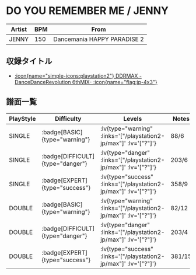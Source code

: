 # DO YOU REMEMBER ME / JENNY

|Artist|BPM|From|
|------|---|----|
|JENNY|150|Dancemania HAPPY PARADISE 2|

## 収録タイトル

- [ :icon{name="simple-icons:playstation2"} DDRMAX -DanceDanceRevolution 6thMIX- :icon{name="flag:jp-4x3"} ](/playstation2-jp/max)

## 譜面一覧

|PlayStyle|Difficulty|Levels|Notes|Movie|
|---------|----------|------|-----|-----|
|SINGLE| :badge[BASIC]{type="warning"} | :lv{type="warning" :links='["/playstation2-jp/max"]' :lv='["?"]'} |88/6||
|SINGLE| :badge[DIFFICULT]{type="danger"} | :lv{type="danger" :links='["/playstation2-jp/max"]' :lv='["?"]'} |203/6||
|SINGLE| :badge[EXPERT]{type="success"} | :lv{type="success" :links='["/playstation2-jp/max"]' :lv='["?"]'} |358/9||
|DOUBLE| :badge[BASIC]{type="warning"} | :lv{type="warning" :links='["/playstation2-jp/max"]' :lv='["?"]'} |82/12||
|DOUBLE| :badge[DIFFICULT]{type="danger"} | :lv{type="danger" :links='["/playstation2-jp/max"]' :lv='["?"]'} |203/4||
|DOUBLE| :badge[EXPERT]{type="success"} | :lv{type="success" :links='["/playstation2-jp/max"]' :lv='["?"]'} |381/15||
